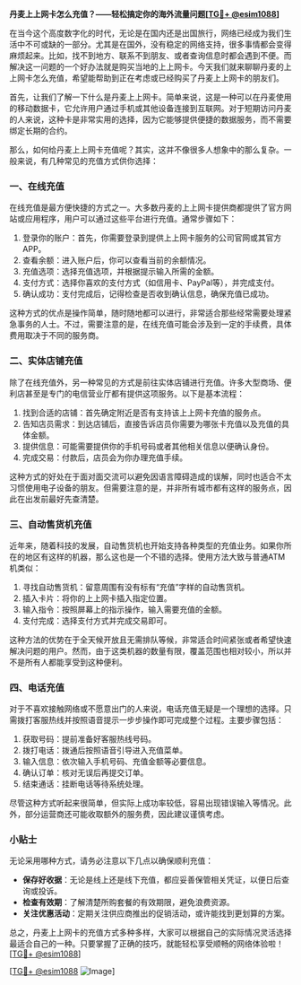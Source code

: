 **丹麦上上网卡怎么充值？——轻松搞定你的海外流量问题[[TG💪+ @esim1088](https://t.me/s/esim1088)]**

在当今这个高度数字化的时代，无论是在国内还是出国旅行，网络已经成为我们生活中不可或缺的一部分。尤其是在国外，没有稳定的网络支持，很多事情都会变得麻烦起来。比如，找不到地方、联系不到朋友、或者查询信息时都会遇到不便。而解决这一问题的一个好办法就是购买当地的上上网卡。今天我们就来聊聊丹麦的上上网卡怎么充值，希望能帮助到正在考虑或已经购买了丹麦上上网卡的朋友们。

首先，让我们了解一下什么是丹麦上上网卡。简单来说，这是一种可以在丹麦使用的移动数据卡，它允许用户通过手机或其他设备连接到互联网。对于短期访问丹麦的人来说，这种卡是非常实用的选择，因为它能够提供便捷的数据服务，而不需要绑定长期的合约。

那么，如何给丹麦上上网卡充值呢？其实，这并不像很多人想象中的那么复杂。一般来说，有几种常见的充值方式供你选择：

### 一、在线充值

在线充值是最方便快捷的方式之一。大多数丹麦的上上网卡提供商都提供了官方网站或应用程序，用户可以通过这些平台进行充值。通常步骤如下：

1. 登录你的账户：首先，你需要登录到提供上上网卡服务的公司官网或其官方APP。
2. 查看余额：进入账户后，你可以查看当前的余额情况。
3. 充值选项：选择充值选项，并根据提示输入所需的金额。
4. 支付方式：选择你喜欢的支付方式（如信用卡、PayPal等），并完成支付。
5. 确认成功：支付完成后，记得检查是否收到确认信息，确保充值已成功。

这种方式的优点是操作简单，随时随地都可以进行，非常适合那些经常需要处理紧急事务的人士。不过，需要注意的是，在线充值可能会涉及到一定的手续费，具体费用取决于不同的服务商。

### 二、实体店铺充值

除了在线充值外，另一种常见的方式是前往实体店铺进行充值。许多大型商场、便利店甚至是专门的电信营业厅都有提供这项服务。以下是基本流程：

1. 找到合适的店铺：首先确定附近是否有支持该上上网卡充值的服务点。
2. 告知店员需求：到达店铺后，直接告诉店员你需要为哪张卡充值以及充值的具体金额。
3. 提供信息：可能需要提供你的手机号码或者其他相关信息以便确认身份。
4. 完成交易：付款后，店员会为你办理充值手续。

这种方式的好处在于面对面交流可以避免因语言障碍造成的误解，同时也适合不太习惯使用电子设备的朋友。但需要注意的是，并非所有城市都有这样的服务点，因此在出发前最好先查清楚。

### 三、自动售货机充值

近年来，随着科技的发展，自动售货机也开始支持各种类型的充值业务。如果你所在的地区有这样的机器，那么这也是一个不错的选择。使用方法大致与普通ATM机类似：

1. 寻找自动售货机：留意周围有没有标有“充值”字样的自动售货机。
2. 插入卡片：将你的上上网卡插入指定位置。
3. 输入指令：按照屏幕上的指示操作，输入需要充值的金额。
4. 支付完成：选择支付方式并完成交易即可。

这种方法的优势在于全天候开放且无需排队等候，非常适合时间紧张或者希望快速解决问题的用户。然而，由于这类机器的数量有限，覆盖范围也相对较小，所以并不是所有人都能享受到这种便利。

### 四、电话充值

对于不喜欢接触网络或不愿意出门的人来说，电话充值无疑是一个理想的选择。只需拨打客服热线并按照语音提示一步步操作即可完成整个过程。主要步骤包括：

1. 获取号码：提前准备好客服热线号码。
2. 拨打电话：拨通后按照语音引导进入充值菜单。
3. 输入信息：依次输入手机号码、充值金额等必要信息。
4. 确认订单：核对无误后再提交订单。
5. 结束通话：挂断电话等待系统处理。

尽管这种方式听起来很简单，但实际上成功率较低，容易出现错误输入等情况。此外，部分运营商还可能收取额外的服务费，因此建议谨慎考虑。

### 小贴士

无论采用哪种方式，请务必注意以下几点以确保顺利充值：

- **保存好收据**：无论是线上还是线下充值，都应妥善保管相关凭证，以便日后查询或投诉。
- **检查有效期**：了解清楚所购套餐的有效期限，避免浪费资源。
- **关注优惠活动**：定期关注供应商推出的促销活动，或许能找到更划算的方案。

总之，丹麦上上网卡的充值方式多种多样，大家可以根据自己的实际情况灵活选择最适合自己的一种。只要掌握了正确的技巧，就能轻松享受顺畅的网络体验啦！[[TG💪+ @esim1088](https://t.me/s/esim1088)]

[[TG💪+ @esim1088](https://t.me/s/esim1088) ![Image](https://i.postimg.cc/4NQfJmqS/Snipaste-2025-05-13-00-14-12.png)]